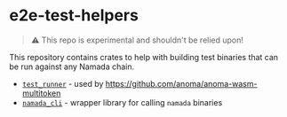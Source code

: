 # e2e-test-helpers

> :warning: This repo is experimental and shouldn't be relied upon!

This repository contains crates to help with building test binaries that can be run against any Namada chain.

- [`test_runner`](./crates/test_runner) - used by <https://github.com/anoma/anoma-wasm-multitoken>
- [`namada_cli`](./crates/namada_cli) - wrapper library for calling `namada` binaries
